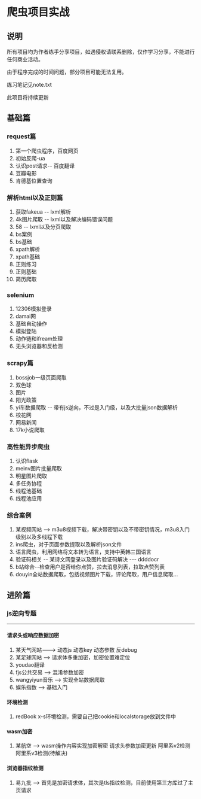 # 爬虫项目实战

## 说明

所有项目均为作者练手分享项目，如遇侵权请联系删除，仅作学习分享，不能进行任何商业活动。

由于程序完成的时间问题，部分项目可能无法复用。

练习笔记见note.txt

此项目将持续更新

## 基础篇

### request篇

1. 第一个爬虫程序，百度网页
2. 初始反爬-ua
3. 认识post请求-- 百度翻译
4. 豆瓣电影
5. 肯德基位置查询

### 解析html以及正则篇

1. 获取fakeua -- lxml解析
2.  4k图片爬取 -- lxml以及解决编码错误问题
3. 58 -- lxml以及分页爬取
4. bs案例
5. bs基础
6. xpath解析
7. xpath基础
8. 正则练习
9. 正则基础
10. 简历爬取

### selenium

1. 12306模拟登录
2. damai网
3. 基础自动操作
4. 模拟登陆
5. 动作链和ifream处理
6. 无头浏览器和反检测

### scrapy篇

1. bossjob一级页面爬取
2. 双色球
3. 图片
4. 阳光政策
5. yi车数据爬取 -- 带有js逆向，不过是入门级，以及大批量json数据解析
6. 校花网
7. 网易新闻
8. 17k小说爬取 

### 高性能异步爬虫

1. 认识flask
2. meinv图片批量爬取
3. 明星图片爬取
4. 多任务协程
5. 线程池基础
6. 线程池应用

### 综合案例

1. 某视频网站 --> m3u8视频下载，解决带密钥以及不带密钥情况，m3u8入门级别以及多线程下载
2. ins爬虫，对于页面参数提取以及解析json文件
3. 语言爬虫，利用网络将文本转为语言，支持中英韩三国语言
4. 验证码相关 -- 某诗文网登录以及图片验证码解决 --- ddddocr
5. b站综合--检查用户是否给你点赞，拉去消息列表，拉取点赞列表
6. douyin全站数据爬取，包括视频图片下载，评论爬取，用户信息爬取...

## 进阶篇

### js逆向专题

***

#### 请求头或响应数据加密

1. 某天气网站---> 动态js 动态key 动态参数 反debug
2. 某足球网站 --> 请求体多重加密，加密位置难定位
3. youdao翻译
4. fjs公共交易 --> 混淆参数加密
5. wangyiyun音乐 --> 实现全站数据爬取
6. 娱乐指数 --> 基础入门

#### 环境检测

1. redBook x-s环境检测，需要自己把cookie和localstorage放到文件中

#### wasm加密

1. 某航空 --> wasm操作内容实现加密解密 请求头参数加密更新 阿里系v2检测 阿里系v3检测(待解决)

#### 浏览器指纹检测

1. 易九批 --> 首先是加密请求体，其次是tls指纹检测，目前使用第三方库过了主页请求